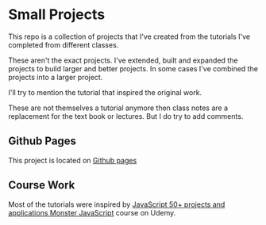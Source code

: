 # Small Projects

This repo is a collection of projects that I've created from the tutorials I've completed from different classes.

These aren't the exact projects. I've extended, built and expanded the projects to build larger and better projects. In some cases I've combined the projects into a larger project.

I'll try to mention the tutorial that inspired the original work.

These are not themselves a tutorial anymore then class notes are a replacement for the text book or lectures. But I do try to add comments.

## Github Pages

This project is located on [Github pages](https://russeby.github.io/SmallProjects)

## Course Work

Most of the tutorials were inspired by [JavaScript 50+ projects and applications Monster JavaScript](https://www.udemy.com/course/javascript-course-projects/) course on Udemy. 

